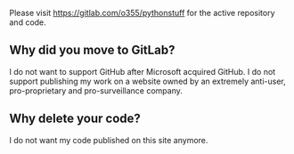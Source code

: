 Please visit https://gitlab.com/o355/pythonstuff for the active repository and code.

## Why did you move to GitLab?
I do not want to support GitHub after Microsoft acquired GitHub. I do not support publishing my work on a website owned by an extremely anti-user, pro-proprietary and pro-surveillance company.

## Why delete your code?
I do not want my code published on this site anymore.
